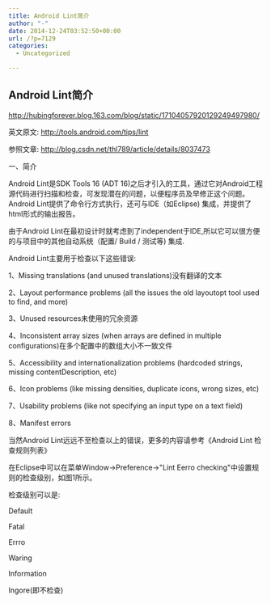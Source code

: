 ```yaml
---
title: Android Lint简介
author: "-"
date: 2014-12-24T03:52:50+00:00
url: /?p=7129
categories:
  - Uncategorized

---
```

## Android Lint简介
http://hubingforever.blog.163.com/blog/static/17104057920129249497980/

英文原文: http://tools.android.com/tips/lint
  
参照文章: http://blog.csdn.net/thl789/article/details/8037473
  
一、简介
  
Android Lint是SDK Tools 16 (ADT 16)之后才引入的工具，通过它对Android工程源代码进行扫描和检查，可发现潜在的问题，以便程序员及早修正这个问题。Android Lint提供了命令行方式执行，还可与IDE（如Eclipse) 集成，并提供了html形式的输出报告。
  
由于Android Lint在最初设计时就考虑到了independent于IDE,所以它可以很方便的与项目中的其他自动系统（配置/ Build / 测试等) 集成.
  
Android Lint主要用于检查以下这些错误: 
  
1、Missing translations (and unused translations)没有翻译的文本
  
2、Layout performance problems (all the issues the old layoutopt tool used to find, and more)
  
3、Unused resources未使用的冗余资源
  
4、Inconsistent array sizes (when arrays are defined in multiple configurations)在多个配置中的数组大小不一致文件
  
5、Accessibility and internationalization problems (hardcoded strings, missing contentDescription, etc)
  
6、Icon problems (like missing densities, duplicate icons, wrong sizes, etc)
  
7、Usability problems (like not specifying an input type on a text field)
  
8、Manifest errors
  
当然Android Lint远远不至检查以上的错误，更多的内容请参考《Android Lint 检查规则列表》
  
在Eclipse中可以在菜单Window->Preference->"Lint Eerro checking"中设置规则的检查级别，如图1所示。
  
检查级别可以是:
  
Default
  
Fatal
  
Errro
  
Waring
  
Information
  
Ingore(即不检查)